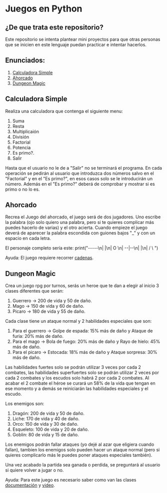# Juegos en Python

## ¿De que trata este repositorio?
Este repositorio se intenta plantear mini proyectos para que otras personas 
que se inicien en este lenguaje puedan practicar e intentar hacerlos.

## Enunciados:
1. [Calculadora Simple](#calculadora-simple)
2. [Ahorcado](#ahorcado)
3. [Dungeon Magic](#dungeon-magic)

## Calculadora Simple
Realiza una calculadora que contenga el siguiente menu:
1) Suma
2) Resta
3) Multiplicaión
4) División
5) Factorial
6) Potencia
7) Es primo?.
8) Salir

Hasta que el usuario no le de a "Salir" no se terminará el programa.
En cada operación se pedirán al usuario que introduzca dos números salvo en el
"Factorial" y en el "Es primo?", en esos casos solo se le introducirán un número.
Además en el "Es primo?" deberá de comprobar y mostrar si es primo o no lo es.

## Ahorcado
Recrea el Juego del ahorcado, el juego será de dos jugadores. Uno escribe la 
palabra (ojo solo quiero una palabra, pero si te quieres complicar más puedes hacerlo de varias) 
y el otro acierta. Cuando empieze el juego deverá de aparecer la palabra escondida con guiones bajos "_"
y con un espacio en cada letra.

El personaje completo sería este: print("-----\n|   |\n|   O  \n| --|--\n|   |\n|  / \ ")

Ayuda: El juego requiere recorrer <a href="https://ellibrodepython.com/cadenas-python" target="_blank">cadenas</a>.

## Dungeon Magic
Crea un juego rpg por turnos, serás un heroe que te dan a elegir al inicio 3 clases diferentes que serán:

1) Guerrero -> 200 de vida y 50 de daño.
2) Mago -> 150 de vida y 60 de daño.
3) Picaro -> 180 de vida y 55 de daño.

Cada clase tiene un ataque normal y 2 habilidades especiales que son:

1) Para el guerrero -> Golpe de espada: 15% más de daño y Ataque de furia: 20% más de daño.
2) Para el mago -> Bola de fuego: 20% más de daño y Rayo de hielo: 45% más de daño.
3) Para el picaro -> Estocada: 18% más de daño y Ataque sorpresa: 30% más de daño.

Las habilidades fuertes solo se podrán utilizar 3 veces por cada 2 combates, las habilidades superfuertes 
solo se podrán utilizar 2 veces por cada 2 combates y los escudos solo habrá 2 por
cada 2 combates. Al acabar el 2 combate el héroe se curará un 58% de la vida que tengan en ese 
momento y a demás se reiniciarán las habilidades especiales y el escudo.

Los enemigos son:

1) Dragón: 200 de vida y 50 de daño.
2) Liche: 170 de vida y 40 de daño.
3) Orco: 150 de vida y 30 de daño.
4) Esqueleto: 100 de vida y 20 de daño.
5) Goblin: 80 de vida y 15 de daño.

Los enemigos podrán fallar ataques (yo dejé al azar que eligiera cuando fallan), tambien los enemigos solo 
pueden hacer un ataque normal (pero si quieres complicarlo más le puedes poner ataques especiales también).

Una vez acabado la partida sea ganada o perdida, se preguntará al usuario si quiere volver a 
jugar o no.

Ayuda: Para este juego es necesario saber como van las clases <a href="https://ellibrodepython.com/programacion-orientada-a-objetos-python">documentación</a>
y <a href="https://www.youtube.com/watch?v=JVNirg9qs4M&t=535s">video</a>.
